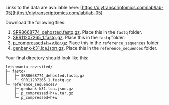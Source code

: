 Links to the data are available here: [https://diytranscriptomics.com/lab/lab-05](https://diytranscriptomics.com/lab/lab-05)

Download the following files:

1. [SRR8668774_dehosted.fastq.gz](https://drive.google.com/uc?id=1-k5Nay_ufVVk03LU-cm3CHfhuNXWs-6k&export=download). Place this in the `fastq` folder.
2. [SRR11207265_1.fastq.gz](https://drive.google.com/file/d/1-57CU-Ps7MOPD14S7laklQJLgH52EJrk/view?usp=sharing). Place this in the `fastq` folder.
3. [p_compressed+h+v.tar.gz](https://genome-idx.s3.amazonaws.com/centrifuge/p_compressed%2Bh%2Bv.tar.gz) Place this in the `reference_sequences` folder.
4. [genbank-k31.lca.json.gz](https://osf.io/4f8n3/download). Place this in the `reference_sequences` folder.

Your final directory should look like this:

```
leishmania_revisited/
├─ fastq/
│   ├─ SRR8668774_dehosted.fastq.gz
│   └─ SRR11207265_1.fastq.gz
└─ reference_sequences/
    ├─ genbank-k31.lca.json.gz
    ├─ p_compressed+h+v.tar.gz
    └─ p_compressed+h+v
```
